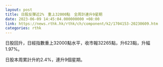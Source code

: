 ```yaml
---
layout: post
title: 日股反彈近2%　重上32000點　全周計連升9星期
date: 2023-06-09 14:45:04.000000000 +08:00
link: https://news.rthk.hk/rthk/ch/component/k2/1704153-20230609.htm
categories: rthk
---
```


日股回升，日經指數重上32000點水平，收市報32265點，升623點，升幅1.97%。

日股本周累計升約2.4%，連升9個星期。
